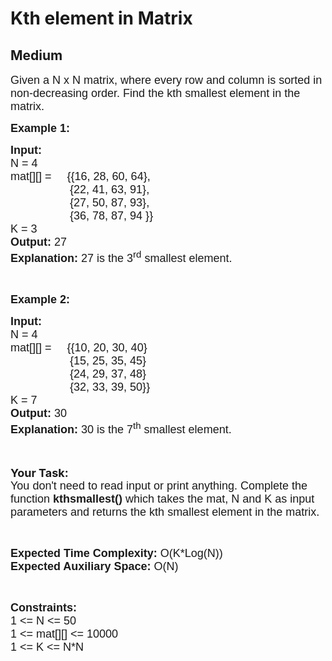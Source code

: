 # Kth element in Matrix
## Medium 
<div class="problem-statement" style="user-select: auto;">
                <p style="user-select: auto;"></p><p style="user-select: auto;"><span style="font-size: 18px; user-select: auto;"><span style="font-family: arial, helvetica, sans-serif; user-select: auto;">Given a&nbsp;N&nbsp;x N&nbsp;matrix, where every row and column is sorted in non-decreasing order. Find the kth smallest element in the matrix.</span></span></p>

<div style="user-select: auto;"><span style="font-size: 18px; user-select: auto;"><span style="font-family: arial, helvetica, sans-serif; user-select: auto;"><strong style="user-select: auto;">Example 1:</strong></span></span></div>

<pre style="user-select: auto;"><span style="font-size: 18px; user-select: auto;"><span style="font-family: arial, helvetica, sans-serif; user-select: auto;"><strong style="user-select: auto;">Input:
</strong>N = 4
mat[][] =     {{16, 28, 60, 64},
                   {22, 41, 63, 91},
                   {27, 50, 87, 93},
                   {36, 78, 87, 94 }}
K = 3
<strong style="user-select: auto;">Output: </strong>27
<strong style="user-select: auto;">Explanation: </strong>27 is the 3<sup style="user-select: auto;">rd</sup> smallest element.</span></span></pre>

<p style="user-select: auto;">&nbsp;</p>

<div style="user-select: auto;"><span style="font-size: 18px; user-select: auto;"><span style="font-family: arial, helvetica, sans-serif; user-select: auto;"><strong style="user-select: auto;">Example 2:</strong></span></span></div>

<pre style="user-select: auto;"><span style="font-size: 18px; user-select: auto;"><span style="font-family: arial, helvetica, sans-serif; user-select: auto;"><strong style="user-select: auto;">Input:
</strong>N = 4
mat[][] =     {{10, 20, 30, 40}
                   {15, 25, 35, 45}
                   {24, 29, 37, 48}
                   {32, 33, 39, 50}}
K = 7
<strong style="user-select: auto;">Output: </strong>30
<strong style="user-select: auto;">Explanation: </strong>30 is the 7<sup style="user-select: auto;">th</sup> smallest element.</span></span></pre>

<div style="user-select: auto;"><br style="user-select: auto;">
<br style="user-select: auto;">
<strong style="user-select: auto;"><span style="font-size: 18px; user-select: auto;">Your Task:</span></strong><br style="user-select: auto;">
<span style="font-size: 18px; user-select: auto;"><span style="font-family: arial, helvetica, sans-serif; user-select: auto;">You don't need to read input or print anything. Complete the function <strong style="user-select: auto;">kthsmallest()</strong> which takes the mat, N and K as input parameters and returns the kth smallest element in the matrix.</span></span></div>

<p style="user-select: auto;">&nbsp;</p>

<p style="user-select: auto;"><span style="font-size: 18px; user-select: auto;"><span style="font-family: arial, helvetica, sans-serif; user-select: auto;"><strong style="user-select: auto;">Expected Time Complexity:&nbsp;</strong>O(K*Log(N))<br style="user-select: auto;">
<strong style="user-select: auto;">Expected Auxiliary Space:&nbsp;</strong>O(N)</span></span></p>

<p style="user-select: auto;">&nbsp;</p>

<p style="user-select: auto;"><span style="font-size: 18px; user-select: auto;"><span style="font-family: arial, helvetica, sans-serif; user-select: auto;"><strong style="user-select: auto;">Constraints:</strong><br style="user-select: auto;">
1 &lt;= N &lt;= 50<br style="user-select: auto;">
1 &lt;= mat[][] &lt;= 10000</span></span><br style="user-select: auto;">
<span style="font-size: 18px; user-select: auto;"><span style="font-family: arial, helvetica, sans-serif; user-select: auto;">1 &lt;= K &lt;= N*N</span></span><br style="user-select: auto;">
<br style="user-select: auto;">
&nbsp;</p>
 <p style="user-select: auto;"></p>
            </div>